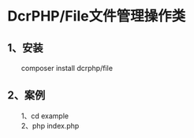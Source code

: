 # DcrPHP/File文件管理操作类

## 1、安装
　　composer install dcrphp/file

## 2、案例
　　1、cd example  
　　2、php index.php